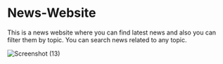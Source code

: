# News-Website
This is a news website where you can find latest news and also you can filter them by topic. You can search news related to any topic.

![Screenshot (13)](https://github.com/Shubhodip900/News-Website/assets/99977975/51463f3f-d1ae-4409-a7b4-1ebbca9c715e)
